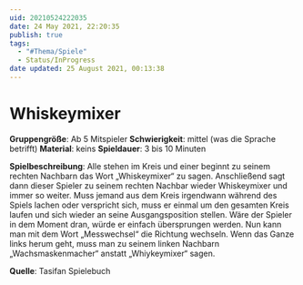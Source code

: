 ```yaml
---
uid: 20210524222035
date: 24 May 2021, 22:20:35
publish: true
tags:
  - "#Thema/Spiele"
  - Status/InProgress
date updated: 25 August 2021, 00:13:38
---
```


# Whiskeymixer

**Gruppengröße**: Ab 5 Mitspieler
**Schwierigkeit**: mittel (was die Sprache betrifft)
**Material**: keins
**Spieldauer**: 3 bis 10 Minuten

**Spielbeschreibung**:
Alle stehen im Kreis und einer beginnt zu seinem rechten Nachbarn das Wort „Whiskeymixer“ zu sagen. Anschließend sagt dann dieser Spieler zu seinem rechten Nachbar wieder Whiskeymixer und immer so weiter. Muss jemand aus dem Kreis irgendwann während des Spiels lachen oder verspricht sich, muss er einmal um den gesamten Kreis laufen und sich wieder an seine Ausgangsposition stellen. Wäre der Spieler in dem Moment dran, würde er einfach übersprungen werden. Nun kann man mit dem Wort „Messwechsel“ die Richtung wechseln. Wenn das Ganze links herum geht, muss man zu seinem linken Nachbarn „Wachsmaskenmacher“ anstatt „Whiykeymixer“ sagen.

**Quelle**:
Tasifan Spielebuch